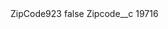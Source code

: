 <?xml version="1.0" encoding="UTF-8"?>
<CustomMetadata xmlns="http://soap.sforce.com/2006/04/metadata" xmlns:xsi="http://www.w3.org/2001/XMLSchema-instance" xmlns:xsd="http://www.w3.org/2001/XMLSchema">
    <label>ZipCode923</label>
    <protected>false</protected>
    <values>
        <field>Zipcode__c</field>
        <value xsi:type="xsd:string">19716</value>
    </values>
</CustomMetadata>
